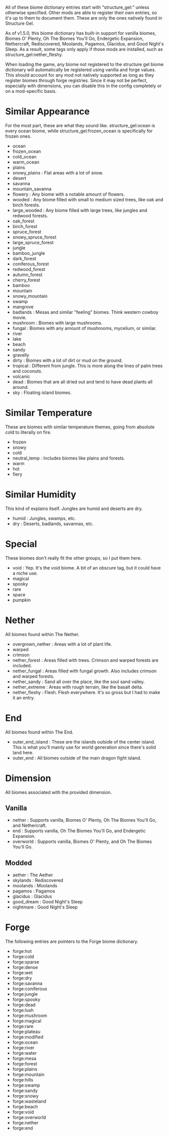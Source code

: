 All of these biome dictionary entries start with "structure_gel:" unless otherwise specified. Other mods are able to register their own entries, so it's up to them to document them. These are only the ones natively found in Structure Gel.

As of v1.5.0, this biome dictionary has built-in support for vanilla biomes, Biomes O' Plenty, Oh The Biomes You'll Go, Endergetic Expansion, Nethercraft, Rediscovered, Moolands, Pagamos, Glacidus, and Good Night's Sleep. As a result, some tags only apply if those mods are installed, such as structure_gel:nether_fleshy.

When loading the game, any biome not registered to the structure gel biome dictionary will automatically be registered using vanilla and forge values. This should account for any mod not natively supported as long as they register biomes through forge registries. Since it may not be perfect, especially with dimensions, you can disable this in the config completely or on a mod-specific basis.

# Similar Appearance
For the most part, these are what they sound like. structure_gel:ocean is every ocean biome, while structure_gel:frozen_ocean is specifically for frozen ones.
- ocean
- frozen_ocean
- cold_ocean
- warm_ocean
- plains
- snowy_plains : Flat areas with a lot of snow.
- desert
- savanna
- mountain_savanna
- flowery : Any biome with a notable amount of flowers.
- wooded : Any biome filled with small to medium sized trees, like oak and birch forests.
- large_wooded : Any biome filled with large trees, like jungles and redwood forests.
- oak_forest
- birch_forest
- spruce_forest
- snowy_spruce_forest
- large_spruce_forest
- jungle
- bamboo_jungle
- dark_forest
- coniferous_forest
- redwood_forest
- autumn_forest
- cherry_forest
- bamboo
- mountain
- snowy_mountain
- swamp
- mangrove
- badlands : Mesas and similar "feeling" biomes. Think western cowboy movie.
- mushroom : Biomes with large mushrooms.
- fungal : Biomes with any amount of mushrooms, mycelium, or similar.
- river
- lake
- beach
- sandy
- gravelly
- dirty : Biomes with a lot of dirt or mud on the ground.
- tropical : Different from jungle. This is more along the lines of palm trees and coconuts.
- volcanic
- dead : Biomes that are all dried out and tend to have dead plants all around.
- sky : Floating island biomes.

# Similar Temperature
These are biomes with similar temperature themes, going from absolute cold to literally on fire.
- frozen
- snowy
- cold
- neutral_temp : Includes biomes like plains and forests.
- warm
- hot
- fiery

# Similar Humidity
This kind of explains itself. Jungles are humid and deserts are dry.
- humid : Jungles, swamps, etc.
- dry : Deserts, badlands, savannas, etc.

# Special
These biomes don't really fit the other groups, so I put them here.
- void : Yep. It's the void biome. A bit of an obscure tag, but it could have a niche use.
- magical
- spooky
- rare
- space
- pumpkin

# Nether
All biomes found within The Nether.
- overgrown_nether : Areas with a lot of plant life.
- warped
- crimson
- nether_forest : Areas filled with trees. Crimson and warped forests are included.
- nether_fungal : Areas filled with fungal growth. Also includes crimson and warped forests.
- nether_sandy : Sand all over the place, like the soul sand valley.
- nether_extreme : Areas with rough terrain, like the basalt delta.
- nether_fleshy : Flesh. Flesh everywhere. It's so gross but I had to make it an entry.

# End
All biomes found within The End.
- outer_end_island : These are the islands outside of the center island. This is what you'll mainly use for world generation since there's solid land here.
- outer_end : All biomes outside of the main dragon fight island.

# Dimension
All biomes associated with the provided dimension.

## Vanilla
- nether : Supports vanilla, Biomes O' Plenty, Oh The Biomes You'll Go, and Nethercraft.
- end : Supports vanilla, Oh The Biomes You'll Go, and Endergetic Expansion.
- overworld : Supports vanilla, Biomes O' Plenty, and Oh The Biomes You'll Go.

## Modded
- aether : The Aether
- skylands : Rediscovered
- moolands : Moolands
- pagamos : Pagamos
- glacidus : Glacidus
- good_dream : Good Night's Sleep
- nightmare : Good Night's Sleep

# Forge
The following entries are pointers to the Forge biome dictionary.
- forge:hot
- forge:cold
- forge:sparse
- forge:dense
- forge:wet
- forge:dry
- forge:savanna
- forge:coniferous
- forge:jungle
- forge:spooky
- forge:dead
- forge:lush
- forge:mushroom
- forge:magical
- forge:rare
- forge:plateau
- forge:modified
- forge:ocean
- forge:river
- forge:water
- forge:mesa
- forge:forest
- forge:plains
- forge:mountain
- forge:hills
- forge:swamp
- forge:sandy
- forge:snowy
- forge:wasteland
- forge:beach
- forge:void
- forge:overworld
- forge:nether
- forge:end